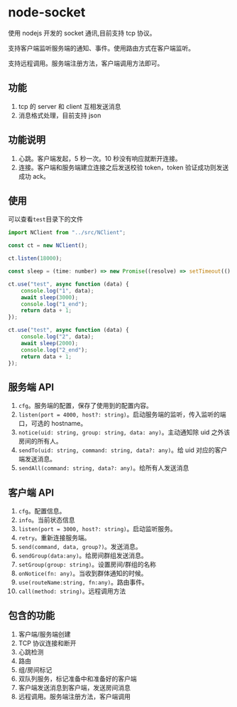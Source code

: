 # node-socket

使用 nodejs 开发的 socket 通讯,目前支持 tcp 协议。

支持客户端监听服务端的通知、事件。使用路由方式在客户端监听。

支持远程调用。服务端注册方法，客户端调用方法即可。

## 功能

1. tcp 的 server 和 client 互相发送消息
2. 消息格式处理，目前支持 json

## 功能说明

1. 心跳。客户端发起，5 秒一次。10 秒没有响应就断开连接。
2. 连接。客户端和服务端建立连接之后发送校验 token，token 验证成功则发送成功 ack。

## 使用

可以查看`test`目录下的文件

```javascript
import NClient from "../src/NClient";

const ct = new NClient();

ct.listen(18000);

const sleep = (time: number) => new Promise((resolve) => setTimeout(() => resolve(), time));

ct.use("test", async function (data) {
    console.log("1", data);
    await sleep(3000);
    console.log("1_end");
    return data + 1;
});

ct.use("test", async function (data) {
    console.log("2", data);
    await sleep(2000);
    console.log("2_end");
    return data + 1;
});
```

## 服务端 API

1. `cfg`。服务端的配置，保存了使用到的配置内容。
2. `listen(port = 4000, host?: string)`。启动服务端的监听，传入监听的端口，可选的 hostname。
3. `notice(uid: string, group: string, data: any)`。主动通知除 uid 之外该房间的所有人。
4. `sendTo(uid: string, command: string, data?: any)`。给 uid 对应的客户端发送消息。
5. `sendAll(command: string, data?: any)`。给所有人发送消息

## 客户端 API

1. `cfg`。配置信息。
2. `info`。当前状态信息
3. `listen(port = 3000, host?: string)`。启动监听服务。
4. `retry`。重新连接服务端。
5. `send(command, data, group?)`。发送消息。
6. `sendGroup(data:any)`。给房间群组发送消息。
7. `setGroup(group: string)`。设置房间/群组的名称
8. `onNotice(fn: any)`。当收到群体通知的时候。
9. `use(routeName:string, fn:any)`。路由事件。
10. `call(method: string)`。远程调用方法

## 包含的功能

1. 客户端/服务端创建
2. TCP 协议连接和断开
3. 心跳检测
4. 路由
5. 组/房间标记
6. 双队列服务，标记准备中和准备好的客户端
7. 客户端发送消息到客户端，发送房间消息
8. 远程调用。服务端注册方法，客户端调用
